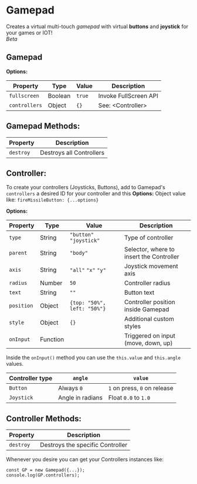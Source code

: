 # Gamepad

Creates a virtual multi-touch *gamepad* with virtual **buttons** and **joystick** for your games or IOT!  
*Beta*


## Gamepad

**Options:**

| Property      | Type    | Value  | Description           |
| ------------- | ------- | ------ | --------------------- |
| `fullscreen`  | Boolean | `true` | Invoke FullScreen API |
| `controllers` | Object  | `{}`   | See: \<Controller\>   |

## Gamepad Methods:

| Property  | Description              |
| --------- | ------------------------ |
| `destroy` | Destroys all Controllers |

## Controller:

To create your controllers (Joysticks, Buttons), add to Gamepad's `controllers` a desired ID for your controller and this **Options:** Object value like: `fireMissileButton: {...options}`

**Options:**

| Property   | Type     | Value                       | Description                              |
| ---------- | -------- | --------------------------- | ---------------------------------------- |
| `type`     | String   | `"button"` `"joystick"`     | Type of controller                       |
| `parent`   | String   | `"body"`                    | Selector, where to insert the Controller |
| `axis`     | String   | `"all"` `"x"` `"y"`         | Joystick movement axis                   |
| `radius`   | Number   | `50`                        | Controller radius                        |
| `text`     | String   | `""`                        | Button text                              |
| `position` | Object   | `{top: "50%", left: "50%"}` | Controller position inside Gamepad       |
| `style`    | Object   | `{}`                        | Additional custom styles                 |
| `onInput`  | Function |                             | Triggered on input (move, down, up)      |

Inside the `onInput()` method you can use the `this.value` and `this.angle` values.

| Controller type | `angle`          | `value`                      |
| --------------- | ---------------- | ---------------------------- |
| `Button`        | Always `0`       | `1` on press, `0` on release |
| `Joystick`      | Angle in radians | Float `0.0` to `1.0`         |

## Controller Methods:

| Property  | Description                      |
| --------- | -------------------------------- |
| `destroy` | Destroys the specific Controller |



Whenever you desire you can get your Controllers instances like:

```
const GP = new Gamepad({...});
console.log(GP.controllers);
```
